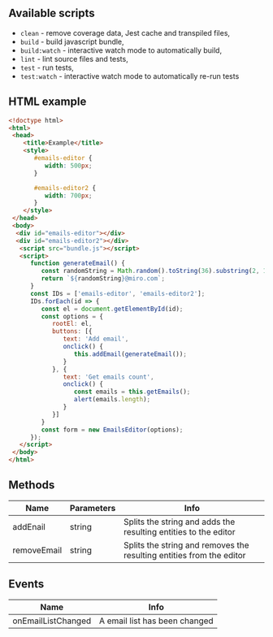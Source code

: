 ## Available scripts

+ `clean` - remove coverage data, Jest cache and transpiled files,
+ `build` - build javascript bundle,
+ `build:watch` - interactive watch mode to automatically build,
+ `lint` - lint source files and tests,
+ `test` - run tests,
+ `test:watch` - interactive watch mode to automatically re-run tests

## HTML example

```html
<!doctype html>
<html>
 <head>
    <title>Example</title>
    <style>
       #emails-editor {
          width: 500px;
       }

       #emails-editor2 {
          width: 700px;
       }
    </style>
 </head>
 <body>
  <div id="emails-editor"></div>
  <div id="emails-editor2"></div>
   <script src="bundle.js"></script>
   <script>
      function generateEmail() {
         const randomString = Math.random().toString(36).substring(2, 15);
         return `${randomString}@miro.com`;
      }
      const IDs = ['emails-editor', 'emails-editor2'];
      IDs.forEach(id => {
         const el = document.getElementById(id);
         const options = {
            rootEl: el,
            buttons: [{
               text: 'Add email',
               onclick() {
                  this.addEmail(generateEmail());
               }
            }, {
               text: 'Get emails count',
               onclick() {
                  const emails = this.getEmails();
                  alert(emails.length);
               }
            }]
         }
         const form = new EmailsEditor(options);
      });
   </script>
 </body>
</html>

```


## Methods 
Name                | Parameters                               | Info
------------------- | ---------------------------------------- | --------------------------------------------------------------------------
addEnail             |  string                                        | Splits the string and adds the resulting entities to the editor
removeEmail      |     string                                     | Splits the string and removes the resulting entities from the editor

## Events
Name            | Info
--------------- | --------------------------------------------------------------------------
onEmailListChanged             | A email list has been changed